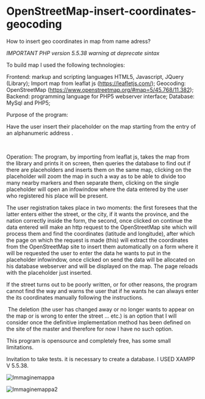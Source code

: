 # OpenStreetMap-insert-coordinates-geocoding

How to insert geo coordinates in map from name adress?

 *IMPORTANT PHP version 5.5.38 warning at deprecate sintax*
 
To build map I used the following technologies:

Frontend: markup and scripting languages HTML5, Javascript, JQuery (Library);
Import map from leaflat js (https://leafletjs.com/);
Geocoding: OpenStreetMap (https://www.openstreetmap.org/#map=5/45.768/11.382);
Backend: programming language for PHP5 webserver interface;
Database: MySql and PHP5;
 

Purpose of the program:

Have the user insert their placeholder on the map starting from the entry of an alphanumeric address .

 

Operation: The program, by importing from leaflat js, takes the map from the library and prints it on screen, then queries the database to find out if there are placeholders and inserts them on the same map, clicking on the placeholder will zoom the map in such a way as to be able to divide too many nearby markers and then separate them, clicking on the single placeholder will open an infowindow where the data entered by the user who registered his place will be present.

The user registration takes place in two moments: the first foresees that the latter enters either the street, or the city, if it wants the province, and the nation correctly inside the form, the second, once clicked on continue the data entered will make an http request to the OpenStreetMap site which will process them and find the coordinates (latitude and longitude), after which the page on which the request is made (this) will extract the coordinates from the OpenStreetMap site to insert them automatically on a form where it will be requested the user to enter the data he wants to put in the placeholder infowindow, once clicked on send the data will be allocated on his database webserver and will be displayed on the map. The page reloads with the placeholder just inserted.

If the street turns out to be poorly written, or for other reasons, the program cannot find the way and warns the user that if he wants he can always enter the its coordinates manually following the instructions.

 The deletion (the user has changed away or no longer wants to appear on the map or is wrong to enter the street ... etc.) is an option that I will consider once the definitive implementation method has been defined on the site of the master and therefore for now I have no such option.

This program is opensource and completely free, has some small limitations.



Invitation to take tests.
it is necessary to create a database.
I USED XAMPP V 5.5.38.

![Immaginemappa](https://user-images.githubusercontent.com/47212147/62973203-ecec2380-be15-11e9-9d02-feb070c280f4.jpg)

![Immaginemappa2](https://user-images.githubusercontent.com/47212147/62973197-e9589c80-be15-11e9-89c1-67ab27499d60.png)

